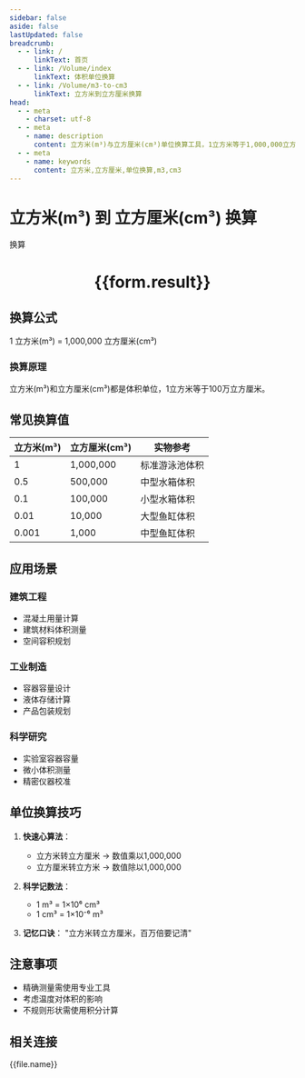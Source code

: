 ```yaml
---
sidebar: false
aside: false
lastUpdated: false
breadcrumb:
  - - link: /
      linkText: 首页
  - - link: /Volume/index
      linkText: 体积单位换算
  - - link: /Volume/m3-to-cm3
      linkText: 立方米到立方厘米换算
head:
  - - meta
    - charset: utf-8
  - - meta
    - name: description
      content: 立方米(m³)与立方厘米(cm³)单位换算工具，1立方米等于1,000,000立方厘米。
  - - meta
    - name: keywords
      content: 立方米,立方厘米,单位换算,m3,cm3
---
```


# 立方米(m³) 到 立方厘米(cm³) 换算

<script setup>
import { onMounted, reactive, inject ,ref  } from 'vue'
import { NButton,NForm ,NFormItem,NInput,NInputNumber,NSelect,NCard,useMessage ,NGrid ,NGi } from 'naive-ui'
import { defineClientComponent } from 'vitepress'
import { Volume } from '../../files';

const convert = inject('convert')
const formRef = ref(null);
const rules = {
  number:{
    required: true,
    type: 'number',
    trigger: "blur"
  }
}
const form = reactive({
  number:null,
  result:'',
  title:'立方米(m³)到立方厘米(cm³)换算'
})

const convertHandler = (e) => {
  e.preventDefault();
  formRef.value?.validate((errors)=>{
    if (!errors) {
      form.result = `${form.number} m³ = ${convert(form.number).from('m3').to('cm3')} cm³`
    }
  })
}
</script>

<n-form size="large" :model="form" ref='formRef' :rules="rules">
  <n-form-item label="数值" path="number">
    <n-input-number size="large" style="width:100%" :min="0" v-model:value="form.number" placeholder="请输入立方米数值" />
  </n-form-item>
  <n-form-item>
    <n-button type="info" style="width:100%" @click="convertHandler">换算</n-button>
  </n-form-item>
</n-form>
<n-card embedded :bordered="false" hoverable>
  <div style="text-align:center">
    <h1>{{form.result}}</h1>
  </div>
</n-card>

## 换算公式
1 立方米(m³) = 1,000,000 立方厘米(cm³)

### 换算原理
立方米(m³)和立方厘米(cm³)都是体积单位，1立方米等于100万立方厘米。

## 常见换算值
| 立方米(m³) | 立方厘米(cm³) | 实物参考                 |
|-----------|-------------|--------------------------|
| 1         | 1,000,000 | 标准游泳池体积            |
| 0.5       | 500,000 | 中型水箱体积              |
| 0.1       | 100,000 | 小型水箱体积              |
| 0.01      | 10,000 | 大型鱼缸体积              |
| 0.001     | 1,000 | 中型鱼缸体积              |

## 应用场景
### 建筑工程
- 混凝土用量计算
- 建筑材料体积测量
- 空间容积规划

### 工业制造
- 容器容量设计
- 液体存储计算
- 产品包装规划

### 科学研究
- 实验室容器容量
- 微小体积测量
- 精密仪器校准

## 单位换算技巧
1. **快速心算法**：
   - 立方米转立方厘米 → 数值乘以1,000,000
   - 立方厘米转立方米 → 数值除以1,000,000

2. **科学记数法**：
   - 1 m³ = 1×10⁶ cm³
   - 1 cm³ = 1×10⁻⁶ m³

3. **记忆口诀**：
   "立方米转立方厘米，百万倍要记清"

## 注意事项
- 精确测量需使用专业工具
- 考虑温度对体积的影响
- 不规则形状需使用积分计算

## 相关连接
<n-grid x-gap="12" :cols="2">
  <n-gi v-for="(file, index) in Volume" :key="index">
    <n-button
      text
      tag="a"
      :href="file.path"
      type="info"
    >
      {{file.name}}
    </n-button>
  </n-gi>
</n-grid>